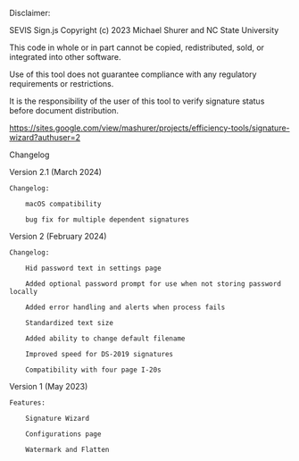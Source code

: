 Disclaimer: 

 SEVIS Sign.js
 Copyright (c) 2023 Michael Shurer and NC State University
 
 This code in whole or in part cannot be copied, redistributed, sold, or integrated into other software. 
  
 Use of this tool does not guarantee compliance with any regulatory requirements or restrictions.
  
 It is the responsibility of the user of this tool to verify signature status before document distribution.

https://sites.google.com/view/mashurer/projects/efficiency-tools/signature-wizard?authuser=2

Changelog

Version 2.1 (March 2024)

    Changelog: 

        macOS compatibility

        bug fix for multiple dependent signatures 

Version 2 (February 2024)

    Changelog:

        Hid password text in settings page

        Added optional password prompt for use when not storing password locally

        Added error handling and alerts when process fails

        Standardized text size

        Added ability to change default filename

        Improved speed for DS-2019 signatures

        Compatibility with four page I-20s

Version 1 (May 2023)

    Features:

        Signature Wizard

        Configurations page

        Watermark and Flatten
